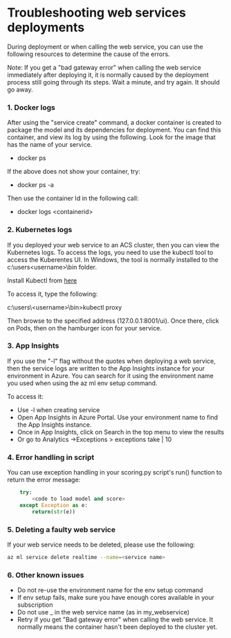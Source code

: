 # Troubleshooting web services deployments
During deployment or when calling the web service, you can use the following resources to determine the cause of the errors.

Note: If you get a "bad gateway error" when calling the web service immediately after deploying it, it is normally caused by the deployment process still going through its steps. Wait a minute, and try again. It should go away.

### 1. Docker logs

After using the "service create" command, a docker container is created to package the model and its dependencies for deployment. You can find this container, and view its log by using the following. Look for the image that has the name of your service.

- docker ps

If the above does not show your container, try:

- docker ps -a

Then use the container Id in the following call:

- docker logs \<containerid>

### 2. Kubernetes logs

If you deployed your web service to an ACS cluster, then you can view the Kubernetes logs. To access the logs, you need to use the kubectl tool to access the Kuberentes UI. In Windows, the tool is normally installed to the c:\users\<username>\bin folder.

Install Kubectl from [here](https://kubernetes.io/docs/tasks/tools/install-kubectl/)

To access it, type the following:

c:\users\\\<username>\bin>kubectl proxy

Then browse to the specified address (127.0.0.1:8001/ui). Once there, click on Pods, then on the hamburger icon for your service.


### 3. App Insights

If you use the "-l" flag without the quotes when deploying a web service, then the service logs are written to the App Insights instance for your environment in Azure. You can search for it using the environment name you used when using the az ml env setup command.

To access it:

- Use -l when creating service
- Open App Insights in Azure Portal. Use your environment name to find the App Insights instance.
- Once in App Insights, click on Search in the top menu to view the results
- Or go to Analytics ->Exceptions > exceptions take | 10

### 4. Error handling in script

You can use exception handling in your scoring.py script's run() function to return the error message:

```python
    try:
        <code to load model and score>
    except Exception as e:
        return(str(e))
```
### 5. Deleting a faulty web service

If your web service needs to be deleted, please use the following:

```bash
az ml service delete realtime --name=<service name>
```

### 6. Other known issues

 - Do not re-use the environment name for the env setup command
 - If env setup fails, make sure you have enough cores available in your subscription
 - Do not use _ in the web service name (as in my_webservice)
 - Retry if you get "Bad gateway error" when calling the web service. It normally means the container hasn't been deployed to the cluster yet.
